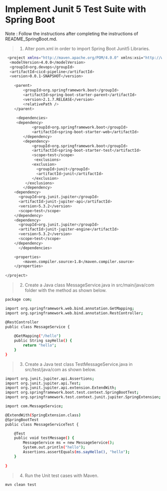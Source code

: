 # Implement Junit 5 Test Suite with Spring Boot

Note : Follow the instructions after completing the instructions of README_SpringBoot.md.

> 1. Alter pom.xml in order to import Spring Boot Junit5 Libraries.

```bash
 <project xmlns="http://maven.apache.org/POM/4.0.0" xmlns:xsi="http://www.w3.org/2001/XMLSchema-instance" xsi:schemaLocation="http://maven.apache.org/POM/4.0.0 http://maven.apache.org/xsd/maven-4.0.0.xsd">
  <modelVersion>4.0.0</modelVersion>
  <groupId>org.devops</groupId>
  <artifactId>cicd-pipeline</artifactId>
  <version>0.0.1-SNAPSHOT</version>
  
    <parent>
        <groupId>org.springframework.boot</groupId>
        <artifactId>spring-boot-starter-parent</artifactId>
        <version>2.1.7.RELEASE</version>
        <relativePath />
    </parent>
  
     <dependencies>
	 <dependency>
            <groupId>org.springframework.boot</groupId>
            <artifactId>spring-boot-starter-web</artifactId>
        </dependency>
        <dependency>
            <groupId>org.springframework.boot</groupId>
            <artifactId>spring-boot-starter-test</artifactId>
            <scope>test</scope>
             <exclusions>
		    <exclusion>
		      <groupId>junit</groupId>
		      <artifactId>junit</artifactId>
		    </exclusion>
	     </exclusions>
        </dependency>
	<dependency>
	  <groupId>org.junit.jupiter</groupId>
	  <artifactId>junit-jupiter-api</artifactId>
	  <version>5.3.2</version>
	  <scope>test</scope>
	</dependency>
	<dependency>
	  <groupId>org.junit.jupiter</groupId>
	  <artifactId>junit-jupiter-engine</artifactId>
	  <version>5.3.2</version>
	  <scope>test</scope>
	</dependency>
      </dependencies>

	<properties>
	    <maven.compiler.source>1.8</maven.compiler.source>
	</properties>
   
</project>
```

> 2. Create a Java class MessageService.java in src/main/java/com folder with the method as shown below.
```bash
package com;

import org.springframework.web.bind.annotation.GetMapping;
import org.springframework.web.bind.annotation.RestController;

@RestController
public class MessageService {
	
	@GetMapping("/hello")
	public String sayHello() {
		return "hello";
	}
}


```

> 3. Create a Java test class TestMessageService.java in src/test/java/com as shown below.

```bash
import org.junit.jupiter.api.Assertions;
import org.junit.jupiter.api.Test;
import org.junit.jupiter.api.extension.ExtendWith;
import org.springframework.boot.test.context.SpringBootTest;
import org.springframework.test.context.junit.jupiter.SpringExtension;

import com.MessageService;

@ExtendWith(SpringExtension.class)
@SpringBootTest
public class MessageServiceTest {

	@Test
	public void testMessage() {
		MessageService ms = new MessageService();
		System.out.println("hello");
		Assertions.assertEquals(ms.sayHello(), "hello");
	}
	
}


```


> 4. Run the Unit test cases with Maven.
```bash
mvn clean test
```
